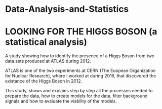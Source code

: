 # Data-Analysis-and-Statistics

# LOOKING FOR THE HIGGS BOSON (a statistical analysis)

A study showing how to identify the presence of a Higgs Boson from two data sets produced at ATLAS during 2012.

ATLAS is one of the two experiments at CERN (The Euopean Organization for Nuclear Research), where I worked at during 2019, that discovered the existance of the Higgs Boson in 2012.

This study, shows and explains step by step all the processes needed to prepare the data, how to create models for the data, filter background signals and how to evaluate the viability of the models.


